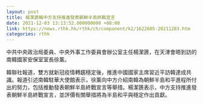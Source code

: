 ```yaml
---
layout: post
title: 楊潔篪稱中方支持推進發表朝鮮半島終戰宣言
date: 2021-12-03 13:13:52.000000000 +08:00
link: https://news.rthk.hk/rthk/ch/component/k2/1622605-20211203.htm
categories: rthk
---
```


中共中央政治局委員、中央外事工作委員會辦公室主任楊潔篪，在天津會晤到訪的南韓國家安保室室長徐薰。

韓聯社報道，雙方就新冠疫情轉趨穩定後，推進中國國家主席習近平訪韓達成共識。報道引述南韓駐華大使館表示，徐薰向中方介紹南韓為朝鮮半島和平進程所付出的努力，包括推動發表朝鮮半島終戰宣言等舉措。楊潔篪表示，中方支持推進發表朝鮮半島終戰宣言，並評價有關舉措將為半島和平與穩定作出貢獻。
